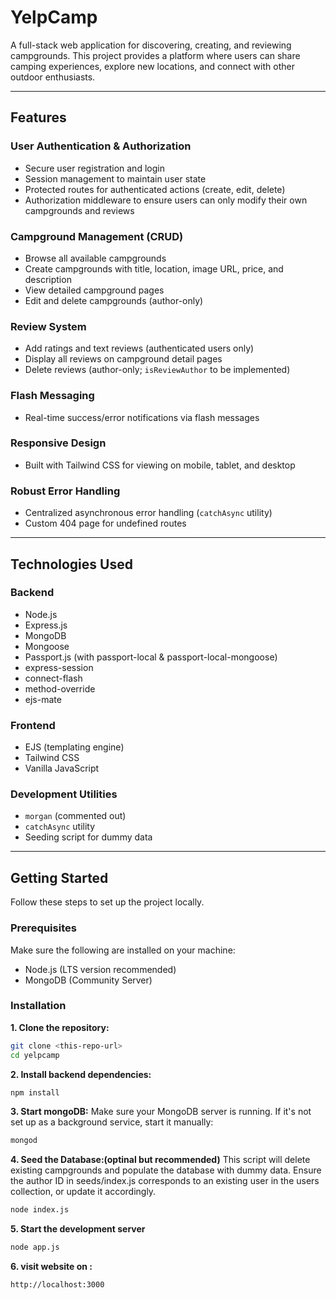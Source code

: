 # YelpCamp

A full-stack web application for discovering, creating, and reviewing campgrounds. This project provides a platform where users can share camping experiences, explore new locations, and connect with other outdoor enthusiasts.

---

## Features

### User Authentication & Authorization
- Secure user registration and login
- Session management to maintain user state
- Protected routes for authenticated actions (create, edit, delete)
- Authorization middleware to ensure users can only modify their own campgrounds and reviews

### Campground Management (CRUD)
- Browse all available campgrounds
- Create campgrounds with title, location, image URL, price, and description
- View detailed campground pages
- Edit and delete campgrounds (author-only)

### Review System
- Add ratings and text reviews (authenticated users only)
- Display all reviews on campground detail pages
- Delete reviews (author-only; `isReviewAuthor` to be implemented)

### Flash Messaging
- Real-time success/error notifications via flash messages

### Responsive Design
- Built with Tailwind CSS for viewing on mobile, tablet, and desktop

### Robust Error Handling
- Centralized asynchronous error handling (`catchAsync` utility)
- Custom 404 page for undefined routes

---

## Technologies Used

### Backend
- Node.js
- Express.js
- MongoDB
- Mongoose
- Passport.js (with passport-local & passport-local-mongoose)
- express-session
- connect-flash
- method-override
- ejs-mate

### Frontend
- EJS (templating engine)
- Tailwind CSS
- Vanilla JavaScript

### Development Utilities
- `morgan` (commented out)
- `catchAsync` utility
- Seeding script for dummy data

---

## Getting Started

Follow these steps to set up the project locally.

### Prerequisites

Make sure the following are installed on your machine:

- Node.js (LTS version recommended)
- MongoDB (Community Server)

### Installation

**1. Clone the repository:**
```bash
git clone <this-repo-url>
cd yelpcamp
```
**2. Install backend dependencies:**
```bash
npm install
```
**3. Start mongoDB:**
Make sure your MongoDB server is running. If it's not set up as a background service, start it manually:
```bash
mongod
```
**4. Seed the Database:(optinal but recommended)**
This script will delete existing campgrounds and populate the database with dummy data.
Ensure the author ID in seeds/index.js corresponds to an existing user in the users collection, or update it accordingly.
```bash
node index.js
```
**5. Start the development server**
```bash
node app.js
```
**6. visit website on :**
```bash
http://localhost:3000
```

